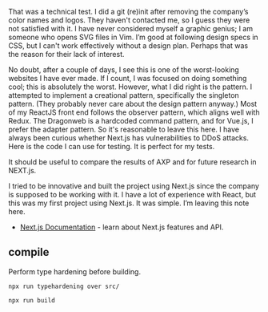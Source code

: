 


That was a technical test. I did a git (re)init after removing the company’s color names and logos. They haven't contacted me, so I guess they were not satisfied with it. I have never considered myself a graphic genius; I am someone who opens SVG files in Vim. I’m good at following design specs in CSS, but I can't work effectively without a design plan. Perhaps that was the reason for their lack of interest.


No doubt, after a couple of days, I see this is one of the worst-looking websites I have ever made. If I count, I was focused on doing something cool; this is absolutely the worst.
However, what I did right is the pattern. I attempted to implement a creational pattern, specifically the singleton pattern. (They probably never care about the design pattern anyway.) 
Most of my ReactJS front end follows the observer pattern, which aligns well with Redux. The Dragonweb is a hardcoded command pattern, and for Vue.js, I prefer the adapter pattern. 
So it's reasonable to leave this here. 
I have always been curious whether Next.js has vulnerabilities to DDoS attacks. Here is the code I can use for testing. It is perfect for my tests.


It should be useful to compare the results of AXP and for future research in NEXT.js.


I tried to be innovative and built the project using Next.js since the company is supposed to be working with it. I have a lot of experience with React, but this was my first project using Next.js. It was simple. I’m leaving this note here.

- [Next.js Documentation](https://nextjs.org/docs) - learn about Next.js features and API.

## compile

Perform type hardening before building.

```
npx run typehardening over src/
```

```
npx run build
```
